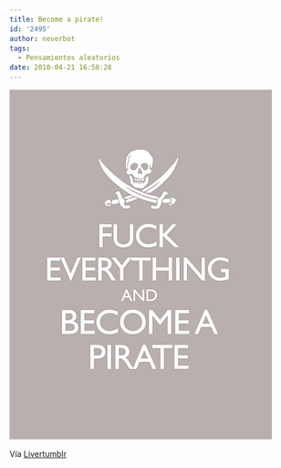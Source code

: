 ```yaml
---
title: Become a pirate!
id: '2495'
author: neverbot
tags:
  - Pensamientos aleatorios
date: 2010-04-21 16:58:28
---
```


![201004211657.jpg](./become-a-pirate/201004211657.jpg)

Vía [Livertumblr](http://livercake.tumblr.com/post/509345920/estoy-en-eso-sepulveda-jistark-via)